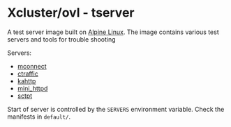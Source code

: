 # Xcluster/ovl - tserver

A test server image built on [Alpine Linux](https://www.alpinelinux.org/).
The image contains various test servers and tools for trouble shooting

Servers:

* [mconnect](https://github.com/Nordix/mconnect)
* [ctraffic](https://github.com/Nordix/ctraffic)
* [kahttp](https://github.com/Nordix/kahttp)
* [mini_httpd](http://acme.com/software/mini_httpd/)
* [sctpt](https://github.com/Nordix/xcluster/tree/master/ovl/sctp#the-sctpt-test-program)

Start of server is controlled by the `SERVERS` environment
variable. Check the manifests in `default/`.
